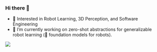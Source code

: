### Hi there 👋
<!-- - 🔭 I’m currently working on ... -->
<!-- - 🤔 I’m looking for help with ... -->
<!-- - 💬 Ask me about ... -->
<!-- - 📫 How to reach me: ... -->
<!-- - ⚡ Fun fact: ... -->
- 🌱 Interested in Robot Learning, 3D Perception, and Software Engineering
- 🔭 I’m currently working on zero-shot abstractions for generalizable robot learning (🚀 foundation models for robots).
<!-- ![Prabin's GitHub Stats](https://github-readme-stats.vercel.app/api?username=prabinrath&show_icons=true&hide_border=true) <br /> -->
![](https://komarev.com/ghpvc/?username=prabinrath&color=green)
